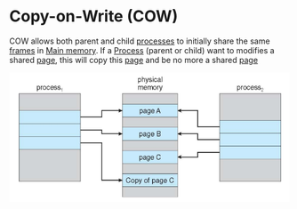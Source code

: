 # Copy-on-Write (COW)

COW allows both parent and child [processes](../Process.md) to initially share the same [frames](Paging.md) in [Main memory](../Main%20memory.md). If a [Process](../Process.md) (parent or child) want to modifies a shared [page](Paging.md), this will copy this [page](Paging.md) and be no more a shared [page](Paging.md)

![](attachments/Pasted%20image%2020230612142533.png)